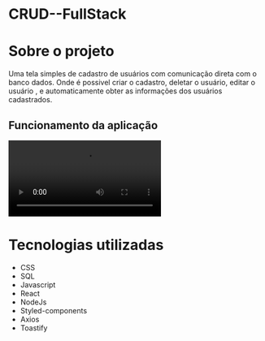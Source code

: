 # CRUD--FullStack

# Sobre o projeto

Uma tela simples de cadastro de usuários com comunicação direta com o banco dados. Onde é possivel criar o cadastro, deletar o usuário, editar o usuário , e automaticamente obter as informações dos usuários cadastrados.

## Funcionamento da aplicação 

![Layout 1](https://github.com/Jao-Rocha/CRUD--FullStack/blob/main/assets-to-readme/crud.mp4) 


# Tecnologias utilizadas

- CSS
- SQL
- Javascript
- React
- NodeJs
- Styled-components
- Axios
- Toastify


